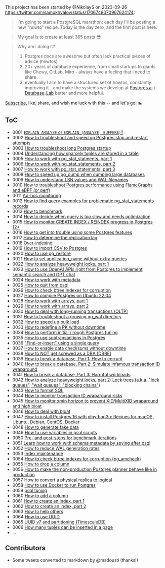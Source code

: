 This project has been started by @NikolayS on 2023-09-26 https://twitter.com/samokhvalov/status/1706748070967624174:

> I'm going to start a PostgreSQL marathon: each day I'll be posting a new "howto" recipe. Today is the day zero, and the first post is here.

> My goal is to create at least 365 posts 😎

> Why am I doing it?
> 1. Postgres docs are awesome but often lack practical pieces of advice (howtos)
> 2. 20+ years of database experience, from small startups to giants like Chewy, GitLab, Miro - always have a feeling that I need to share
> 3. eventually I aim to have a structured set of howtos, constantly improving it - and make the systems we develop at [Postgres.ai](https://Postgres.ai) / [Database_Lab](https://twitter.com/Database_Lab) better and more helpful.

[Subscribe](https://twitter.com/samokhvalov/status/1706748070967624174), like, share, and wish me luck with this -- and let's go! 🏊

## ToC
<!-- To build it using LLM, use this prompt:
"""
I want to build ToC for these files in Git. help.
Notice the numbers in the beginning 0001, 0002, etc.
Don't provide any additional comments – I need just the data to insert to README.
Format the response as markdown.

{{ and here provide the output of:  `grep "^ *# " *.md` }}

As an example, first 2 rows:
- 0001 [`EXPLAIN ANALYZE` or `EXPLAIN (ANALYZE, BUFFERS)`?](./0001_explain_analyze_buffers.md)
- 0002 [How to troubleshoot and speed up Postgres stop and restart attempts](./0002_how_to_troubleshoot_and_speedup_postgres_restarts.md)
"""
-->

- 0001 [`EXPLAIN ANALYZE` or `EXPLAIN (ANALYZE, BUFFERS)`?](./0001_explain_analyze_buffers.md)
- 0002 [How to troubleshoot and speed up Postgres stop and restart attempts](./0002_how_to_troubleshoot_and_speedup_postgres_restarts.md)
- 0003 [How to troubleshoot long Postgres startup](./0003_how_to_troubleshoot_long_startup.md)
- 0004 [Understanding how sparsely tuples are stored in a table](./0004_tuple_sparsenes.md)
- 0005 [How to work with pg_stat_statments, part 1](./0005_pg_stat_statements_part_1.md)
- 0006 [How to work with pg_stat_statements, part 2](./0006_pg_stat_statements_part_2.md)
- 0007 [How to work with pg_stat_statements, part 3](./0007_pg_stat_statements_part_3.md)
- 0008 [How to speed up pg_dump when dumping large databases](./0008_how_to_speed_up_pg_dump.md)
- 0009 [How to understand LSN values and WAL filenames](./0009_lsn_values_and_wal_filenames.md)
- 0010 [How to troubleshoot Postgres performance using FlameGraphs and eBPF (or perf)](./0010_flamegraphs_for_postgres.md)
- 0011 [Ad-hoc monitoring](./0011_ad_hoc_monitoring.md)
- 0012 [How to find query examples for problematic pg_stat_statements records](./0012_from_pgss_to_explain__how_to_find_query_examples.md)
- 0013 [How to benchmark](./0013_how_to_benchmark.md)
- 0014 [How to decide when query is too slow and needs optimization](./0014_how_to_decide_if_query_too_slow.md)
- 0015 [How to monitor CREATE INDEX / REINDEX progress in Postgres 12+](./0015_how_to_monitor_index_operations.md)
- 0016 [How to get into trouble using some Postgres features](./0016_how_to_get_into_trouble_using_some_postgres_features.md)
- 0017 [How to determine the replication lag](./0017_how_to_determine_the_replication_lag.md)
- 0018 [Over-indexing](./0018_over_indexing.md)
- 0019 [How to import CSV to Postgres](./0019_how_to_import_csv_to_postgres.md)
- 0020 [How to use pg_restore](./0020_how_to_use_pg_restore.md)
- 0021 [How to set application_name without extra queries](./0021_how_to_set_application_name_without_extra_queries.md)
- 0022 [How to analyze heavyweight locks, part 1](./0022_how_to_analyze_heavyweight_locks_part_1.md)
- 0023 [How to use OpenAI APIs right from Postgres to implement semantic search and GPT chat](./0023_how_to_use_openai_apis_in_postgres.md)
- 0024 [How to work with metadata](./0024_how_to_work_with_metadata.md)
- 0025 [How to quit from psql](./0025_how_to_quit_from_psql.md)
- 0026 [How to check btree indexes for corruption](./0026_how_to_check_btree_indexes_for_corruption.md)
- 0027 [How to compile Postgres on Ubuntu 22.04](./0027_how_to_compile_postgres_on_ubuntu_22.04.md)
- 0028 [How to work with arrays, part 1](./0028_how_to_work_with_arrays_part_1.md)
- 0029 [How to work with arrays, part 2](./0029_how_to_work_with_arrays_part_2.md)
- 0030 [How to deal with long-running transactions (OLTP)](./0030_how_to_deal_with_long-running_transactions_oltp.md)
- 0031 [How to troubleshoot a growing pg_wal directory](./0031_how_to_troubleshoot_a_growing_pg_wal_directory.md)
- 0032 [How to speed up bulk load](./0032_how_to_speed_up_bulk_load.md)
- 0033 [How to redefine a PK without downtime](./0033_how_to_redefine_a_PK_without_downtime.md)
- 0034 [How to perform initial / rough Postgres tuning](./0034_how_to_perform_postgres_tuning.md)
- 0035 [How to use subtransactions in Postgres](./0035_how_to_use_subtransactions_in_postgres.md)
- 0036 ["Find-or-insert" using a single query](./0036_find-or-insert_using_a_single_query.md)
- 0037 [How to enable data checksums without downtime](./0037_how_to_enable_data_checksums_without_downtime.md)
- 0038 [How to NOT get screwed as a DBA (DBRE)](./0038_how_to_not_get_screwed_as_a_dba.md)
- 0039 [How to break a database, Part 1: How to corrupt](./0039_how_to_break_a_database_part_1_how_to_corrupt.md)
- 0040 [How to break a database, Part 2: Simulate infamous transaction ID wraparound](./0040_how_to_break_a_database_part_2_simulate_xid_wraparound.md)
- 0041 [How to break a database, Part 3: Harmful workloads](./0041_harmful_workloads.md)
- 0042 [How to analyze heavyweight locks, part 2: Lock trees (a.k.a. "lock queues", "wait queues", "blocking chains")](./0042_how_to_analyze_heavyweight_locks_part_2.md)
- 0043 [How to format SQL](./0043_how_to_format_sql.md)
- 0044 [How to monitor transaction ID wraparound risks](./0044_how_to_monitor_transaction_id_wraparound_risks.md)
- 0045 [How to monitor xmin horizon to prevent XID/MultiXID wraparound and high bloat](./0045_how_to_monitor_xmin_horizon.md)
- 0046 [How to deal with bloat](./0046_how_to_deal_with_bloat.md)
- 0047 [How to install Postgres 16 with plpython3u: Recipes for macOS, Ubuntu, Debian, CentOS, Docker](./0047_how_to_install_postgres_16_with_plpython3u.md)
- 0048 [How to generate fake data](./0048_how_to_generate_fake_data.md)
- 0049 [How to use variables in psql scripts](./0049_how_to_use_variables_in_psql_scripts.md)
- 0050 [Pre- and post-steps for benchmark iterations](./0050_pre_and_post_steps_for_benchmark_iterations.md)
- 0051 [Learn how to work with schema metadata by spying after psql](./0051_learn_about_schema_metadata_via_psql.md)
- 0052 [How to reduce WAL generation rates](./0052_how_to_reduce_wal_generation_rates.md)
- 0053 [Index maintenance](./0053_index_maintenance.md)
- 0054 [How to check btree indexes for corruption (pg_amcheck)](./0054_how_to_check_btree_indexes_for_corruption.md)
- 0055 [How to drop a column](./0055_how_to_drop_a_column.md)
- 0056 [How to make the non-production Postgres planner behave like in production](./0056_how_to_imitate_production_planner.md)
- 0057 [How to convert a physical replica to logical](./0057_how_to_convert_a_physical_replica_to_logical.md)
- 0058 [How to use Docker to run Postgres](./0058_how_to_use_docker_to_run_postgres.md)
- 0059 [psql tuning](./0059_psql_tuning.md)
- 0060 [How to add a column](./0060_how_to_add_a_column.md)
- 0061 [How to create an index, part 1](./0061_how_to_create_an_index_part_1.md)
- 0062 [How to create an index, part 2](./0062_how_to_create_an_index_part_2.md)
- 0063 [How to help others](./0063_how_to_help_others.md)
- 0064 [How to use UUID](./0064_how_to_use_uuid.md)
- 0065 [UUID v7 and partitioning (TimescaleDB)](./0065_uuid_v7_and_partitioning_timescaledb.md)
- 0066 [How many tuples can be inserted in a page](./0066_how_many_tuples_can_be_inserted_in_a_page.md)
- ...

## Contributors

- Some tweets converted to markdown by @msdousti (thanks!)
